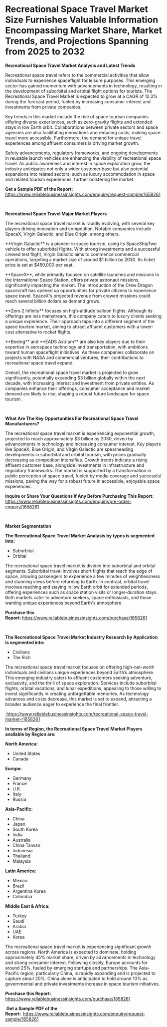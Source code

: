 <p><h1>Recreational Space Travel Market Size Furnishes Valuable Information Encompassing Market Share, Market Trends, and Projections Spanning from 2025 to 2032</h1></p><p><strong>Recreational Space Travel Market Analysis and Latest Trends</strong></p>
<p><p>Recreational space travel refers to the commercial activities that allow individuals to experience spaceflight for leisure purposes. This emerging sector has gained momentum with advancements in technology, resulting in the development of suborbital and orbital flight options for tourists. The Recreational Space Travel Market is expected to grow at a CAGR of 12.3% during the forecast period, fueled by increasing consumer interest and investments from private companies.</p><p>Key trends in this market include the rise of space tourism companies offering diverse experiences, such as zero-gravity flights and extended stays in low Earth orbit. Collaborations between private sectors and space agencies are also facilitating innovations and reducing costs, making space travel more accessible. Furthermore, the demand for unique travel experiences among affluent consumers is driving market growth.</p><p>Safety advancements, regulatory frameworks, and ongoing developments in reusable launch vehicles are enhancing the viability of recreational space travel. As public awareness and interest in space exploration grow, the industry anticipates not only a wider customer base but also potential expansions into related sectors, such as luxury accommodation in space and related tourism experiences, further bolstering the market.</p></p>
<p><strong>Get a Sample PDF of the Report:&nbsp;</strong> <a href="https://www.reliablebusinessinsights.com/enquiry/request-sample/1658261?utm_campaign=2944&utm_medium=2&utm_source=Github&utm_content=ia&utm_term=19042025&utm_id=recreational-space-travel">https://www.reliablebusinessinsights.com/enquiry/request-sample/1658261</a></p>
<p>&nbsp;</p>
<p><strong>Recreational Space Travel Major Market Players</strong></p>
<p><p>The recreational space travel market is rapidly evolving, with several key players driving innovation and competition. Notable companies include SpaceX, Virgin Galactic, and Blue Origin, among others.</p><p>**Virgin Galactic** is a pioneer in space tourism, using its SpaceShipTwo vehicle to offer suborbital flights. With strong investments and a successful crewed test flight, Virgin Galactic aims to commence commercial operations, targeting a market size of around $1 billion by 2030. Its ticket price is set at $450,000 per seat.</p><p>**SpaceX**, while primarily focused on satellite launches and missions to the International Space Station, offers private astronaut missions, significantly impacting the market. The introduction of the Crew Dragon spacecraft has opened up opportunities for private citizens to experience space travel. SpaceX's projected revenue from crewed missions could reach several billion dollars as demand grows.</p><p>**Zero 2 Infinity** focuses on high-altitude balloon flights. Although its offerings are less mainstream, this company caters to luxury clients seeking a unique experience. Their approach taps into a different segment of the space tourism market, aiming to attract affluent customers with a lower-cost alternative to rocket flights.</p><p>**Boeing** and **EADS Astrium** are also key players due to their expertise in aerospace technology and transportation, with ambitions toward human spaceflight initiatives. As these companies collaborate on projects with NASA and commercial ventures, their contributions to recreational space travel expand.</p><p>Overall, the recreational space travel market is projected to grow significantly, potentially exceeding $3 billion globally within the next decade, with increasing interest and investment from private entities. As companies enhance their offerings, consumer acceptance and market demand are likely to rise, shaping a robust future landscape for space tourism.</p></p>
<p>&nbsp;</p>
<p><strong>What Are The Key Opportunities For Recreational Space Travel Manufacturers?</strong></p>
<p><p>The recreational space travel market is experiencing exponential growth, projected to reach approximately $3 billion by 2030, driven by advancements in technology and increasing consumer interest. Key players like SpaceX, Blue Origin, and Virgin Galactic are spearheading developments in suborbital and orbital tourism, with prices gradually decreasing as competition intensifies. Growth trends indicate a rising affluent customer base, alongside investments in infrastructure and regulatory frameworks. The market is supported by a transformation in public perception of space travel, fueled by media coverage and successful missions, paving the way for a robust future in accessible, enjoyable space experiences.</p></p>
<p><strong>Inquire or Share Your Questions If Any Before Purchasing This Report:</strong> <a href="https://www.reliablebusinessinsights.com/enquiry/pre-order-enquiry/1658261?utm_campaign=2944&utm_medium=2&utm_source=Github&utm_content=ia&utm_term=19042025&utm_id=recreational-space-travel">https://www.reliablebusinessinsights.com/enquiry/pre-order-enquiry/1658261</a></p>
<p>&nbsp;</p>
<p><strong>Market Segmentation</strong></p>
<p><strong>The Recreational Space Travel Market Analysis by types is segmented into:</strong></p>
<p><ul><li>Suborbital</li><li>Orbital</li></ul></p>
<p><p>The recreational space travel market is divided into suborbital and orbital segments. Suborbital travel involves short flights that reach the edge of space, allowing passengers to experience a few minutes of weightlessness and stunning views before returning to Earth. In contrast, orbital travel involves reaching and staying in low Earth orbit for extended periods, offering experiences such as space station visits or longer-duration stays. Both markets cater to adventure seekers, space enthusiasts, and those wanting unique experiences beyond Earth's atmosphere.</p></p>
<p><strong>Purchase this Report:&nbsp;</strong><a href="https://www.reliablebusinessinsights.com/purchase/1658261?utm_campaign=2944&utm_medium=2&utm_source=Github&utm_content=ia&utm_term=19042025&utm_id=recreational-space-travel">https://www.reliablebusinessinsights.com/purchase/1658261</a></p>
<p>&nbsp;</p>
<p><strong>The Recreational Space Travel Market Industry Research by Application is segmented into:</strong></p>
<p><ul><li>Civilians</li><li>The Rich</li></ul></p>
<p><p>The recreational space travel market focuses on offering high-net-worth individuals and civilians unique experiences beyond Earth’s atmosphere. This emerging industry caters to affluent customers seeking adventure, exclusivity, and the thrill of space exploration. Services include suborbital flights, orbital vacations, and lunar expeditions, appealing to those willing to invest significantly in creating unforgettable memories. As technology advances and costs decrease, this market is set to expand, attracting a broader audience eager to experience the final frontier.</p></p>
<p><a href="https://www.reliablebusinessinsights.com/recreational-space-travel-market-r1658261?utm_campaign=2944&utm_medium=2&utm_source=Github&utm_content=ia&utm_term=19042025&utm_id=recreational-space-travel">&nbsp;https://www.reliablebusinessinsights.com/recreational-space-travel-market-r1658261</a></p>
<p><strong>In terms of Region, the Recreational Space Travel Market Players available by Region are:</strong></p>
<p>
    <p> <strong> North America: </strong>
        <ul>
            <li>United States</li>
            <li>Canada</li>
        </ul>
        </p> 
    <p> <strong> Europe: </strong>
        <ul>
            <li>Germany</li>
            <li>France</li>
            <li>U.K.</li>
            <li>Italy</li>
            <li>Russia</li>
        </ul>
        </p> 
    <p> <strong> Asia-Pacific: </strong>
        <ul>
            <li>China</li>
            <li>Japan</li>
            <li>South Korea</li>
            <li>India</li>
            <li>Australia</li>
            <li>China Taiwan</li>
            <li>Indonesia</li>
            <li>Thailand</li>
            <li>Malaysia</li>
        </ul>
        </p> 
    <p> <strong> Latin America: </strong>
        <ul>
            <li>Mexico</li>
            <li>Brazil</li>
            <li>Argentina Korea</li>
            <li>Colombia</li>
        </ul>
        </p> 
    <p> <strong> Middle East & Africa: </strong>
        <ul>
            <li>Turkey</li>
            <li>Saudi</li>
            <li>Arabia</li>
            <li>UAE</li>
            <li>Korea</li>
        </ul>
    </p>
    </p>
<p><p>The recreational space travel market is experiencing significant growth across regions. North America is expected to dominate, holding approximately 45% market share, driven by advancements in technology and strong consumer interest. Following closely, Europe accounts for around 25%, fueled by emerging startups and partnerships. The Asia-Pacific region, particularly China, is rapidly expanding and is projected to capture about 20%. China alone is anticipated to hold around 10% as governmental and private investments increase in space tourism initiatives.</p></p>
<p><strong>Purchase this Report: </strong><a href="https://www.reliablebusinessinsights.com/purchase/1658261?utm_campaign=2944&utm_medium=2&utm_source=Github&utm_content=ia&utm_term=19042025&utm_id=recreational-space-travel">https://www.reliablebusinessinsights.com/purchase/1658261</a></p>
<p>&nbsp;<strong>Get a Sample PDF of the Report:&nbsp;&nbsp;</strong><a href="https://www.reliablebusinessinsights.com/enquiry/request-sample/1658261?utm_campaign=2944&utm_medium=2&utm_source=Github&utm_content=ia&utm_term=19042025&utm_id=recreational-space-travel">https://www.reliablebusinessinsights.com/enquiry/request-sample/1658261</a></p>
<p><strong></strong></p>
<p><p></p><p></p><p></p></p>
